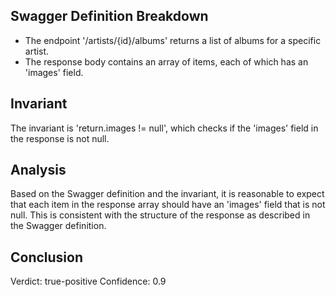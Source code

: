 ## Swagger Definition Breakdown
- The endpoint '/artists/{id}/albums' returns a list of albums for a specific artist.
- The response body contains an array of items, each of which has an 'images' field.

## Invariant
The invariant is 'return.images != null', which checks if the 'images' field in the response is not null.

## Analysis
Based on the Swagger definition and the invariant, it is reasonable to expect that each item in the response array should have an 'images' field that is not null. This is consistent with the structure of the response as described in the Swagger definition.

## Conclusion
Verdict: true-positive
Confidence: 0.9
